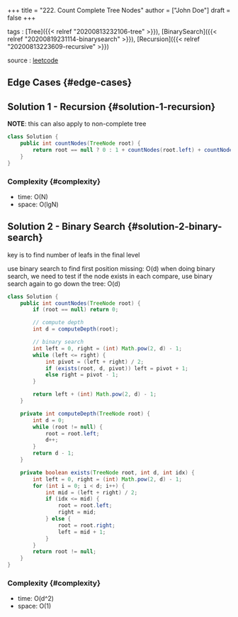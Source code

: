 +++
title = "222. Count Complete Tree Nodes"
author = ["John Doe"]
draft = false
+++

tags
: [Tree]({{< relref "20200813232106-tree" >}}), [BinarySearch]({{< relref "20200819231114-binarysearch" >}}), [Recursion]({{< relref "20200813223609-recursive" >}})

source
: [leetcode](https://leetcode.com/problems/count-complete-tree-nodes/)


## Edge Cases {#edge-cases}


## Solution 1 - Recursion {#solution-1-recursion}

****NOTE****: this can also apply to non-complete tree

```java
class Solution {
    public int countNodes(TreeNode root) {
        return root == null ? 0 : 1 + countNodes(root.left) + countNodes(root.right);
    }
}
```


### Complexity {#complexity}

-   time: O(N)
-   space: O(lgN)


## Solution 2 - Binary Search {#solution-2-binary-search}

key is to find number of leafs in the final level

use binary search to find first position missing: O(d)
when doing binary search, we need to test if the node exists in each compare, use binary search again to go down the tree: O(d)

```java
class Solution {
    public int countNodes(TreeNode root) {
        if (root == null) return 0;

        // compute depth
        int d = computeDepth(root);

        // binary search
        int left = 0, right = (int) Math.pow(2, d) - 1;
        while (left <= right) {
            int pivot = (left + right) / 2;
            if (exists(root, d, pivot)) left = pivot + 1;
            else right = pivot - 1;
        }

        return left + (int) Math.pow(2, d) - 1;
    }

    private int computeDepth(TreeNode root) {
        int d = 0;
        while (root != null) {
            root = root.left;
            d++;
        }
        return d - 1;
    }

    private boolean exists(TreeNode root, int d, int idx) {
        int left = 0, right = (int) Math.pow(2, d) - 1;
        for (int i = 0; i < d; i++) {
            int mid = (left + right) / 2;
            if (idx <= mid) {
                root = root.left;
                right = mid;
            } else {
                root = root.right;
                left = mid + 1;
            }
        }
        return root != null;
    }
}
```


### Complexity {#complexity}

-   time: O(d^2)
-   space: O(1)
